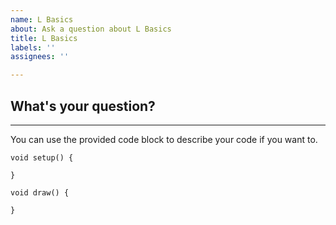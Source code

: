 ```yaml
---
name: L Basics
about: Ask a question about L Basics
title: L Basics
labels: ''
assignees: ''

---
```

## What's your question?


---
You can use the provided code block to describe your code if you want to.

```processing
void setup() {

}

void draw() {

}
```